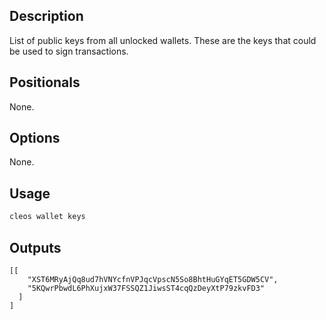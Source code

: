 ## Description

List of public keys from all unlocked wallets. These are the keys that could be used to sign transactions.

## Positionals
None.
## Options
None.
## Usage


```sh
cleos wallet keys
```

## Outputs


```console
[[
    "XST6MRyAjQq8ud7hVNYcfnVPJqcVpscN5So8BhtHuGYqET5GDW5CV",
    "5KQwrPbwdL6PhXujxW37FSSQZ1JiwsST4cqQzDeyXtP79zkvFD3"
  ]
]
```
